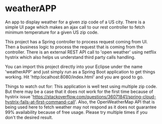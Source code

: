 # weatherAPP
An app to display weather for a given zip code of a US city. There is a simple UI page which makes an ajax call to our rest controller to fetch minimum temperature for a given US zip code.


This project has a Spring controller to process request coming from UI.
Then a business logic to process the request that is coming from the controller.
There is an external REST API call to 'open weather' using netflix hystrix which also helps us understand third party calls handling.

You can import this project directly into your Eclipse under the name 'weatherAPP' and just simply run as a Spring Boot application to get things working.
Hit 'http:localhost:8080/index.html' and you are good to go. 


Things to watch out for:
This application is well test using multiple zip code. But there may be a case that it does not work for the first time because of hystrix issue 'https://stackoverflow.com/questions/36071841/spring-cloud-hystrix-fails-at-first-command-call'.
Also, the OpenWeatherMap API that is being used here to fetch weather may not respond as it does not guarantee 99% availability because of free usage.
Please try multiple times if you don't the desired result.
